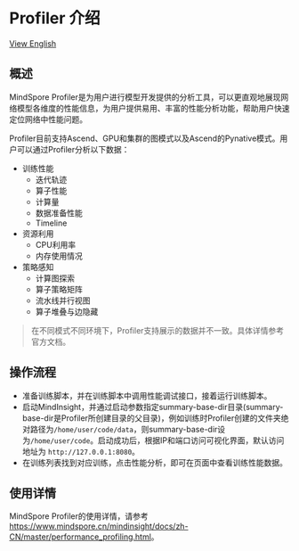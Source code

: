 # Profiler 介绍

[View English](./README.md)

## 概述

MindSpore Profiler是为用户进行模型开发提供的分析工具，可以更直观地展现网络模型各维度的性能信息，为用户提供易用、丰富的性能分析功能，帮助用户快速定位网络中性能问题。

Profiler目前支持Ascend、GPU和集群的图模式以及Ascend的Pynative模式。用户可以通过Profiler分析以下数据：

- 训练性能
    - 迭代轨迹
    - 算子性能
    - 计算量
    - 数据准备性能
    - Timeline
- 资源利用
    - CPU利用率
    - 内存使用情况
- 策略感知
    - 计算图探索
    - 算子策略矩阵
    - 流水线并行视图
    - 算子堆叠与边隐藏

> 在不同模式不同环境下，Profiler支持展示的数据并不一致。具体详情参考官方文档。

## 操作流程

- 准备训练脚本，并在训练脚本中调用性能调试接口，接着运行训练脚本。
- 启动MindInsight，并通过启动参数指定summary-base-dir目录(summary-base-dir是Profiler所创建目录的父目录)，例如训练时Profiler创建的文件夹绝对路径为`/home/user/code/data`，则summary-base-dir设为`/home/user/code`。启动成功后，根据IP和端口访问可视化界面，默认访问地址为 `http://127.0.0.1:8080`。
- 在训练列表找到对应训练，点击性能分析，即可在页面中查看训练性能数据。

## 使用详情

MindSpore Profiler的使用详情，请参考<https://www.mindspore.cn/mindinsight/docs/zh-CN/master/performance_profiling.html>。